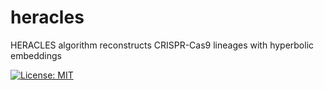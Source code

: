 # heracles
HERACLES algorithm reconstructs CRISPR-Cas9 lineages with hyperbolic embeddings

[![License: MIT](https://img.shields.io/badge/License-MIT-yellow.svg)](https://opensource.org/licenses/MIT)

